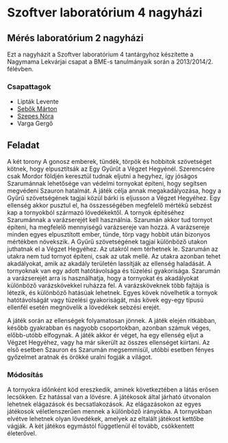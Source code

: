 # Szoftver laboratórium 4 nagyházi

## Mérés laboratórium 2 nagyházi

Ezt a nagyházit a Szoftver laboratórium 4 tantárgyhoz készítette a Nagymama Lekvárjai csapat a BME-s tanulmányaik során a 2013/2014/2. félévben. 

### Csapattagok
- Lipták Levente
- [Sebők Márton](https://github.com/sebokmarton) 
- [Szepes Nóra](https://github.com/lordblendi) 
- Varga Gergő

## Feladat

A két torony A gonosz emberek, tündék, törpök és hobbitok szövetséget kötnek, hogy elpusztítsák az Egy Gyűrűt a Végzet Hegyénél. Szerencsére csak Mordor földjén keresztül tudnak eljutni a hegyhez, így jóságos Szarumánnak lehetősége van védelmi tornyokat építeni, hogy segítsen megvédeni Szauron hatalmát. A játék célja annak megakadályozása, hogy a Gyűrű szövetségének tagjai közül bárki is eljusson a Végzet Hegyéhez. Egy ellenség akkor pusztul el, ha összességében megfelelő mértékű sebzést kap a tornyokból származó lövedékektől. A tornyok építéséhez Szarumánnak a varázserejét kell használnia. Szarumán akkor tud tornyot építeni, ha megfelelő mennyiségű varázsereje van hozzá. A varázsereje minden egyes elpusztított ember, tünde, törp vagy hobbit után bizonyos mértékben növekszik. A Gyűrű szövetségének tagjai különböző utakon juthatnak el a Végzet Hegyéhez. Az utakról nem térhetnek le. Szarumán az utakra nem tud tornyot építeni, csak az utak mellé. Az utakra azonban tehet akadályokat, amik az akadály területén lassítják az ellenség haladását. A tornyoknak van egy adott hatótávolsága és tüzelési gyakorisága. Szarumán a varázserejét arra is használhatja, hogy a tornyokat és akadályokat különböző varázskövekkel ruházza fel. A varázsköveknek több fajtája is létezik, és különböző hatásúak lehetnek. Egyes kövek növelhetik a tornyok hatótávolságát vagy tüzelési gyakoriságát, más kövek egy-egy típusú ellenfél esetén megnövelik a lövedékek sebzési erejét.

A játék során az ellenségek folyamatosan jönnek. A játék elején ritkábban, később gyakrabban és nagyobb csoportokban, azonban számuk véges, előbb-utóbb elfogynak. A játék akkor ér véget, ha egy ellenség eljut a Végzet Hegyéhez, vagy ha már sikerült az összes ellenséget kiirtani. Az első esetben Szauron és Szarumán megsemmisül, utóbbi esetben fényes győzelmet aratnak és örökké uralni fogják a világot.

### Módosítás
A tornyokra időnként köd ereszkedik, aminek következtében a látás erősen lecsökken. Ez hatással van a lövésre.
A játékosok által járható útvonalon lehetnek elágazások és becsatlakozások. Az elágazásokon az egyes játékosok véletlenszerűen mennek a különböző irányokba.
A tornyokban elvétve lehetnek olyan lövedékek, amelyek az eltalált játékost kettőbe vágják. A két játékos egymástól függetlenül él tovább, csökkentett életerővel.
